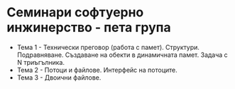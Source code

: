 # Семинари софтуерно инжинерство - пета група

* Тема 1 - Технически преговор (работа с памет). Структури. Подравняване. Създаване на обекти в динамичната памет. Задача с N триъгълника.
* Тема 2 - Потоци и файлове. Интерфейс на потоците.
* Тема 3 - Двоични файлове.